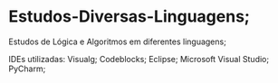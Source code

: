 # Estudos-Diversas-Linguagens;
 Estudos de Lógica e Algoritmos em diferentes linguagens;

 IDEs utilizadas: Visualg; Codeblocks; Eclipse; Microsoft Visual Studio; PyCharm;

